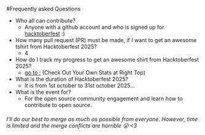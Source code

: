 
#Frequently asked Questions

- Who all can contribute?
  - Anyone with a github account and who is signed up for
[hacktoberfest](https://www.hacktoberfest.com/) :)
- How many pull request (PR) must be made, if I want to get an awesome tshirt from Hacktoberfest 2025?
  - 4
- How do I track my progress to get an awesome shirt from Hacktoberfest 2025?
  - [go to :](https://hacktoberfest.com/profile/) (Check Out Your Own Stats at Right Top)
- What is the duration of Hacktoberfest 2025?
  - It is from 1st october to 31st october 2025...
- What is the event for?
  - For the open source community engagement and learn how to contribute to open source.

###### *I'll do our best to merge as much as possible from everyone. However, time is limited and the merge conflicts are horrible :astonished: <3*